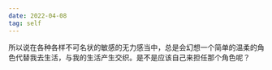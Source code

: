 ```yaml
---
date: 2022-04-08
tag: self
---
```

所以说在各种各样不可名状的敏感的无力感当中，总是会幻想一个简单的温柔的角色代替我去生活，与我的生活产生交织。是不是应该自己来担任那个角色呢？